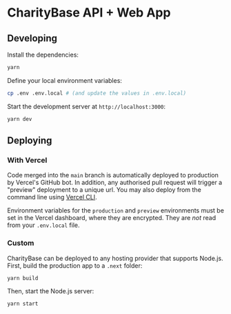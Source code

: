 # CharityBase API + Web App

## Developing

Install the dependencies:

```bash
yarn
```

Define your local environment variables:

```bash
cp .env .env.local # (and update the values in .env.local)
```

Start the development server at `http://localhost:3000`:

```bash
yarn dev
```

## Deploying

### With Vercel

Code merged into the `main` branch is automatically deployed to production by Vercel's GitHub bot. In addition, any authorised pull request will trigger a "preview" deployment to a unique url. You may also deploy from the command line using [Vercel CLI](https://vercel.com/docs/cli).

Environment variables for the `production` and `preview` environments must be set in the Vercel dashboard, where they are encrypted. They are _not_ read from your `.env.local` file.

### Custom

CharityBase can be deployed to any hosting provider that supports Node.js. First, build the production app to a `.next` folder:

```bash
yarn build
```

Then, start the Node.js server:

```bash
yarn start
```
